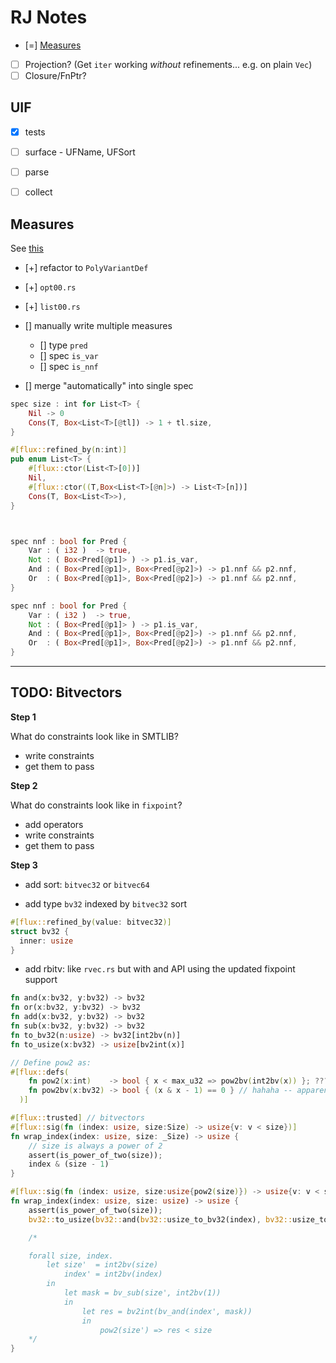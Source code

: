 # RJ Notes

- [=] [Measures](https://hackmd.io/q7KU5P4dTXG4t0F60aIiOg)
- [ ] Projection? (Get `iter` working _without_ refinements... e.g. on plain `Vec`)
- [ ] Closure/FnPtr?

## UIF

- [x] tests

- [ ] surface
        - UFName, UFSort

- [ ] parse

- [ ] collect

## Measures

See [this](https://hackmd.io/q7KU5P4dTXG4t0F60aIiOg)

- [+] refactor to `PolyVariantDef`
- [+] `opt00.rs`
- [+] `list00.rs`

- [] manually write multiple measures
    - [] type `pred`
    - [] spec `is_var`
    - [] spec `is_nnf`

- [] merge "automatically" into single spec


```rust
spec size : int for List<T> {
    Nil -> 0
    Cons(T, Box<List<T>[@tl]) -> 1 + tl.size,
}

#[flux::refined_by(n:int)]
pub enum List<T> {
    #[flux::ctor(List<T>[0])]
    Nil,
    #[flux::ctor((T,Box<List<T>[@n]>) -> List<T>[n])]
    Cons(T, Box<List<T>>),
}



spec nnf : bool for Pred {
    Var : ( i32 )  -> true,
    Not : ( Box<Pred[@p1]> ) -> p1.is_var,
    And : ( Box<Pred[@p1]>, Box<Pred[@p2]>) -> p1.nnf && p2.nnf,
    Or  : ( Box<Pred[@p1]>, Box<Pred[@p2]>) -> p1.nnf && p2.nnf,
}
```



```rust
spec nnf : bool for Pred {
    Var : ( i32 )  -> true,
    Not : ( Box<Pred[@p1]> ) -> p1.is_var,
    And : ( Box<Pred[@p1]>, Box<Pred[@p2]>) -> p1.nnf && p2.nnf,
    Or  : ( Box<Pred[@p1]>, Box<Pred[@p2]>) -> p1.nnf && p2.nnf,
}
```


---

## TODO: Bitvectors

**Step 1**

What do constraints look like in SMTLIB?

- write constraints
- get them to pass

**Step 2**

What do constraints look like in `fixpoint`?

- add operators
- write constraints
- get them to pass

**Step 3**

- add sort: `bitvec32` or `bitvec64`

- add type `bv32` indexed by `bitvec32` sort

```rust
#[flux::refined_by(value: bitvec32)]
struct bv32 {
  inner: usize
}
```

- add rbitv: like `rvec.rs` but with and API using the updated fixpoint support

```rust
fn and(x:bv32, y:bv32) -> bv32
fn or(x:bv32, y:bv32) -> bv32
fn add(x:bv32, y:bv32) -> bv32
fn sub(x:bv32, y:bv32) -> bv32
fn to_bv32(n:usize) -> bv32[int2bv(n)]
fn to_usize(x:bv32) -> usize[bv2int(x)]
```

```rust
// Define pow2 as:
#[flux::defs(
    fn pow2(x:int)    -> bool { x < max_u32 => pow2bv(int2bv(x)) }; ???
    fn pow2bv(x:bv32) -> bool { (x & x - 1) == 0 } // hahaha -- apparently a well known trick!
  )]

#[flux::trusted] // bitvectors
#[flux::sig(fn (index: usize, size:Size) -> usize{v: v < size})]
fn wrap_index(index: usize, size: _Size) -> usize {
    // size is always a power of 2
    assert(is_power_of_two(size));
    index & (size - 1)
}

#[flux::sig(fn (index: usize, size:usize{pow2(size)}) -> usize{v: v < size})]
fn wrap_index(index: usize, size: usize) -> usize {
    assert(is_power_of_two(size));
    bv32::to_usize(bv32::and(bv32::usize_to_bv32(index), bv32::usize_to_bv32(bv32::sub(size, 1))))

    /*

    forall size, index.
        let size'  = int2bv(size)
            index' = int2bv(index)
        in
            let mask = bv_sub(size', int2bv(1))
            in
                let res = bv2int(bv_and(index', mask))
                in
                    pow2(size') => res < size
    */
}
```
